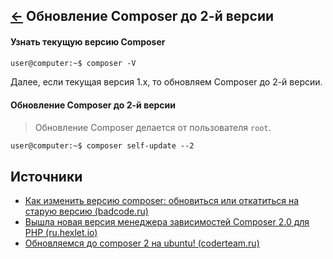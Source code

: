 [&larr;](readme.md "Ubuntu") Обновление Composer до 2-й версии
--------------------------------------------------------------

#### Узнать текущую версию Composer

```markdown
user@computer:~$ composer -V
```

Далее, если текущая версия 1.x, то обновляем Composer до 2-й версии.

#### Обновление Composer до 2-й версии

> Обновление Composer делается от пользователя `root`.

```markdown
user@computer:~$ composer self-update --2
```

## <a name="sources"></a> Источники

- [Как изменить версию composer: обновиться или откатиться на старую версию (badcode.ru)](https://badcode.ru/kak-izmienit-viersiiu-composer-obnovitsia-ili-otkatitsia-na-staruiu-viersiiu/)
- [Вышла новая версия менеджера зависимостей Composer 2.0 для PHP (ru.hexlet.io)](https://ru.hexlet.io/blog/posts/vyshla-novaya-versiya-menedzhera-zavisimostey-composer-2-0-dlya-php)
- [Обновляемся до composer 2 на ubuntu! (coderteam.ru)](https://coderteam.ru/blog/obnovlyaemsya-do-composer-2-na-ubuntu/)